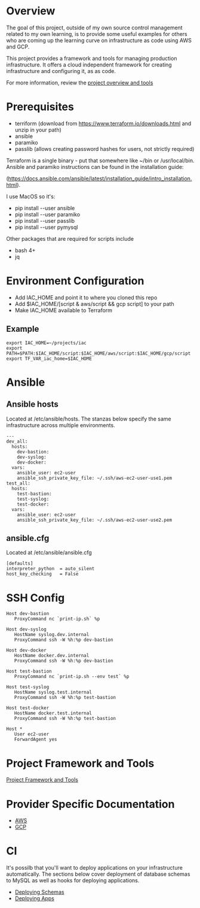 # Overview

The goal of this project, outside of my own source control management related to my own learning,
is to provide some useful examples for others who are coming up the learning curve on infrastructure
as code using AWS and GCP.  

This project provides a framework and tools for managing production infrastructure.  It offers a 
cloud independent framework for creating infrastructure and configuring it, as as code.

For more information, review the [project overview and tools](script/README.md)

# Prerequisites

* terriform (download from https://www.terraform.io/downloads.html and unzip in your path)
* ansible 
* paramiko
* passlib (allows creating password hashes for users, not strictly required)

Terraform is a single binary - put that somewhere like ~/bin or /usr/local/bin.  Ansible and paramiko 
instructions can be found in the installation guide:

 (https://docs.ansible.com/ansible/latest/installation_guide/intro_installation.html).

I use MacOS so it's:

* pip install --user ansible
* pip install --user paramiko
* pip install --user passlib
* pip install --user pymysql

Other packages that are required for scripts include

* bash 4+
* jq

# Environment Configuration

* Add IAC_HOME and point it to where you cloned this repo
* Add $IAC_HOME/[script & aws/script && gcp script]  to your path
* Make IAC_HOME available to Terraform

## Example
```
export IAC_HOME=~/projects/iac
export PATH=$PATH:$IAC_HOME/script:$IAC_HOME/aws/script:$IAC_HOME/gcp/script
export TF_VAR_iac_home=$IAC_HOME
```

# Ansible

## Ansible hosts 

Located at /etc/ansible/hosts.  The stanzas below specify the same infrastructure across 
multiple environments.

```
---
dev_all:
  hosts:
    dev-bastion:
    dev-syslog:
    dev-docker:
  vars:
    ansible_user: ec2-user
    ansible_ssh_private_key_file: ~/.ssh/aws-ec2-user-use1.pem
test_all:
  hosts:
    test-bastion:
    test-syslog:
    test-docker:
  vars:
    ansible_user: ec2-user
    ansible_ssh_private_key_file: ~/.ssh/aws-ec2-user-use2.pem
```

## ansible.cfg

Located at /etc/ansible/ansible.cfg

```
[defaults]
interpreter_python 	= auto_silent
host_key_checking 	= False
```

# SSH Config

```
Host dev-bastion
   ProxyCommand nc `print-ip.sh` %p

Host dev-syslog
   HostName syslog.dev.internal
   ProxyCommand ssh -W %h:%p dev-bastion

Host dev-docker
   HostName docker.dev.internal
   ProxyCommand ssh -W %h:%p dev-bastion

Host test-bastion
   ProxyCommand nc `print-ip.sh --env test` %p

Host test-syslog
   HostName syslog.test.internal
   ProxyCommand ssh -W %h:%p test-bastion

Host test-docker
   HostName docker.test.internal
   ProxyCommand ssh -W %h:%p test-bastion

Host *
   User ec2-user
   ForwardAgent yes
```
# Project Framework and Tools

[Project Framework and Tools](script/README.md) 

# Provider Specific Documentation

* [AWS](aws/README.md)
* [GCP](gcp/README.md)

# CI

It's possilb that you'll want to deploy applications on your infrastructure automatically. 
The sections below cover deployment of database schemas to MySQL as well as hooks for 
deploying applications.

* [Deploying Schemas](ansible/deploy-schemas/README.md)
* [Deploying Apps](ansible/deploy-apps/README.md)
